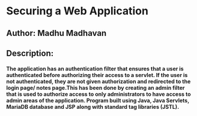 # Securing a Web Application
## Author: Madhu Madhavan
## Description: 
#### The application has an authentication filter that ensures that a user is authenticated before authorizing their access to a servlet.  If the user is not authenticated, they are not given authorization and redirected to the login page/ notes page.This has been done by creating an admin filter that is used to authorize access to only administrators to have access to admin areas of the application. Program built using Java, Java Servlets, MariaDB database and JSP along with standard tag libraries (JSTL).
